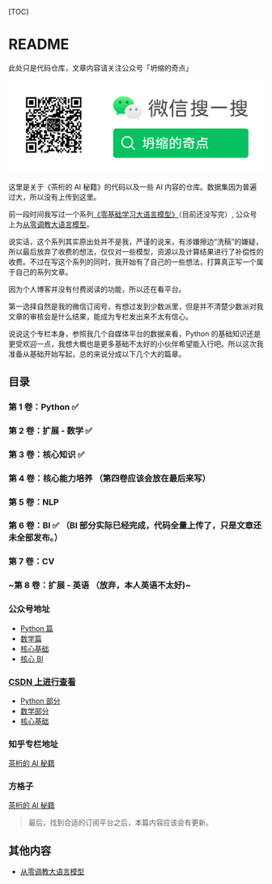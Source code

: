 <!--
 * @Author: Hivan Du
 * @mail: doo@hivan.me
 * @LastEditors: Hivan Du
 * @LastEditTime: 2023-10-04 21:39:39
-->

[TOC]

# README

此处只是代码仓库，文章内容请关注公众号「坍缩的奇点」

![欢迎订阅：坍缩的奇点](assets/Capture-2023-11-02-164446.png)

这里是关于《茶桁的 AI 秘籍》的代码以及一些 AI 内容的仓库。数据集因为普遍过大，所以没有上传到这里。

前一段时间我写过一个系列[《零基础学习大语言模型》](https://hivan.me/categories/%E4%BB%8E%E9%9B%B6%E5%BC%80%E5%A7%8B%E6%8E%A5%E8%A7%A6%E4%BA%BA%E5%B7%A5%E6%99%BA%E8%83%BD%E5%A4%A7%E6%A8%A1%E5%9E%8B/
)（目前还没写完）, 公众号上为[从零调教大语言模型](https://mp.weixin.qq.com/mp/appmsgalbum?__biz=MzA4NzE4MDQzMg==&action=getalbum&album_id=2932504849574543360#wechat_redirect)。

说实话，这个系列其实原出处并不是我，严谨的说来，有涉嫌擦边“洗稿”的嫌疑，所以最后放弃了收费的想法，仅仅对一些模型，资源以及计算结果进行了补偿性的收费。不过在写这个系列的同时，我开始有了自己的一些想法，打算真正写一个属于自己的系列文章。

因为个人博客并没有付费阅读的功能，所以还在看平台。

第一选择自然是我的微信订阅号，有想过发到少数派里，但是并不清楚少数派对我文章的审核会是什么结果，能成为专栏发出来不太有信心。

说说这个专栏本身，参照我几个自媒体平台的数据来看，Python 的基础知识还是更受欢迎一点，我想大概也是更多基础不太好的小伙伴希望能入行吧。所以这次我准备从基础开始写起，总的来说分成以下几个大的篇章。

## 目录

### 第 1 卷：Python ✅

### 第 2 卷：扩展 - 数学 ✅

### 第 3 卷：核心知识 ✅

### 第 4 卷：核心能力培养 （第四卷应该会放在最后来写）

### 第 5 卷：NLP

### 第 6 卷：BI ✅ （BI 部分实际已经完成，代码全量上传了，只是文章还未全部发布。）

### 第 7 卷：CV

### ~第 8 卷：扩展 - 英语 （放弃，本人英语不太好)~


### 公众号地址

- [Python 篇](https://mp.weixin.qq.com/mp/appmsgalbum?__biz=MzA4NzE4MDQzMg==&action=getalbum&album_id=3035995870421073928#wechat_redirect)
- [数学篇](https://mp.weixin.qq.com/mp/appmsgalbum?__biz=MzA4NzE4MDQzMg==&action=getalbum&album_id=3074770001140400130#wechat_redirect)
- [核心基础](https://mp.weixin.qq.com/mp/appmsgalbum?__biz=MzA4NzE4MDQzMg==&action=getalbum&album_id=3123885735829061633#wechat_redirect)
- [核心 BI](https://mp.weixin.qq.com/mp/appmsgalbum?__biz=MzA4NzE4MDQzMg%3D%3D&action=getalbum&album_id=3193965113967132673&subscene=&sessionid=svr_548800ce471&enterid=1704001437&from_msgid=2648751621&from_itemidx=1&count=3&nolastread=1&scene=21#wechat_redirect)

### [CSDN 上进行查看](https://blog.csdn.net/ivandoo)
- [Python 部分](https://blog.csdn.net/ivandoo/category_12395294.html)
- [数学部分](https://blog.csdn.net/ivandoo/category_12420668.html)
- [核心基础](https://blog.csdn.net/ivandoo/category_12454445.html)

### 知乎专栏地址

[茶桁的 AI 秘籍](https://www.zhihu.com/column/c_1669037511480553472)

### 方格子

[茶桁的 AI 秘籍](https://vocus.cc/ai_cheats/introduce)

> 最后，找到合适的订阅平台之后，本篇内容应该会有更新。

## 其他内容

- [从零调教大语言模型](https://mp.weixin.qq.com/mp/appmsgalbum?__biz=MzA4NzE4MDQzMg==&action=getalbum&album_id=2932504849574543360#wechat_redirect)